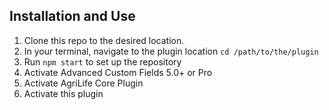 

## Installation and Use

1. Clone this repo to the desired location.
2. In your terminal, navigate to the plugin location `cd /path/to/the/plugin`
3. Run `npm start` to set up the repository
4. Activate Advanced Custom Fields 5.0+ or Pro
5. Activate AgriLife Core Plugin
6. Activate this plugin
